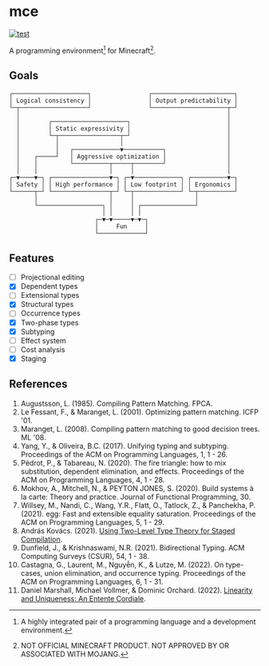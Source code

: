 # mce

[![test](https://github.com/mcenv/mce/actions/workflows/test.yml/badge.svg)](https://github.com/mcenv/mce/actions/workflows/test.yml)

A programming environment[^2] for Minecraft[^1].

## Goals

    ┌─────────────────────┐                ┌───────────────────────┐
    │ Logical consistency │                │ Output predictability │
    └─┬───────────────────┘                └─────────────────────┬─┘
      │                                                          │
      │        ┌─────────────────────┐                           │
      │        │ Static expressivity │                           │
      │        └─┬─────────────────┬─┘                           │
      │          │                 │                             │
      │          │   ┌─────────────▼───────────┐                 │
      │    ┌─────┘   │ Aggressive optimization │                 │
      │    │         └──────────┬─────┬────────┘                 │
      │    │                    │     │                          │
    ┌─▼────▼─┐ ┌────────────────▼─┐ ┌─▼─────────────┐ ┌──────────▼─┐
    │ Safety │ │ High performance │ │ Low footprint │ │ Ergonomics │
    └──────┬─┘ └────────────────┬─┘ └─┬─────────────┘ └─┬──────────┘
           │                    │     │                 │
           └──────────────────┐ │     │ ┌───────────────┘
                              │ │     │ │
                            ┌─▼─▼─────▼─▼─┐
                            │     Fun     │
                            └─────────────┘

## Features

- [ ] Projectional editing
- [x] Dependent types
- [ ] Extensional types
- [x] Structural types
- [ ] Occurrence types
- [x] Two-phase types
- [x] Subtyping
- [ ] Effect system
- [ ] Cost analysis
- [x] Staging

## References

1. Augustsson, L. (1985). Compiling Pattern Matching. FPCA.
2. Le Fessant, F., & Maranget, L. (2001). Optimizing pattern matching. ICFP '01.
3. Maranget, L. (2008). Compiling pattern matching to good decision trees. ML '08.
4. Yang, Y., & Oliveira, B.C. (2017). Unifying typing and subtyping. Proceedings of the ACM on Programming Languages, 1, 1 - 26.
5. Pédrot, P., & Tabareau, N. (2020). The fire triangle: how to mix substitution, dependent elimination, and effects. Proceedings of the ACM on Programming Languages, 4, 1 - 28.
6. Mokhov, A., Mitchell, N., & PEYTON JONES, S. (2020). Build systems à la carte: Theory and practice. Journal of Functional Programming, 30.
7. Willsey, M., Nandi, C., Wang, Y.R., Flatt, O., Tatlock, Z., & Panchekha, P. (2021). egg: Fast and extensible equality saturation. Proceedings of the ACM on Programming Languages, 5, 1 - 29.
8. András Kovács. (2021). [Using Two-Level Type Theory for Staged Compilation](https://github.com/AndrasKovacs/staged/blob/main/types2021/abstract.pdf).
9. Dunfield, J., & Krishnaswami, N.R. (2021). Bidirectional Typing. ACM Computing Surveys (CSUR), 54, 1 - 38.
10. Castagna, G., Laurent, M., Nguyễn, K., & Lutze, M. (2022). On type-cases, union elimination, and occurrence typing. Proceedings of the ACM on Programming Languages, 6, 1 - 31.
11. Daniel Marshall, Michael Vollmer, & Dominic Orchard. (2022). [Linearity and Uniqueness: An Entente Cordiale](https://starsandspira.ls/docs/esop22-draft.pdf).

[^1]: NOT OFFICIAL MINECRAFT PRODUCT. NOT APPROVED BY OR ASSOCIATED WITH MOJANG.
[^2]: A highly integrated pair of a programming language and a development environment.
